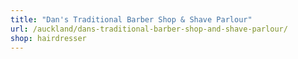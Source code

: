 ```yaml
---
title: "Dan's Traditional Barber Shop & Shave Parlour"
url: /auckland/dans-traditional-barber-shop-and-shave-parlour/
shop: hairdresser
---
```

